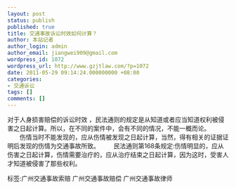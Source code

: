 ```yaml
---
layout: post
status: publish
published: true
title: 交通事故诉讼时效如何计算？
author: 本站记者
author_login: admin
author_email: jiangwei909@gmail.com
wordpress_id: 1072
wordpress_url: http://www.gzjtlaw.com/?p=1072
date: 2011-05-29 09:14:24.000000000 +08:00
categories:
- 交通诉讼
tags: []
comments: []
---
```

对于人身损害赔偿的诉讼时效 ，民法通则的规定是从知道或者应当知道权利被侵害之日起计算。所以，在不同的案件中，会有不同的情况，不能一概而论。 　　伤情当时不能发现的，应从伤情被发现之日起计算，当然，得有相关的证据证明后发现的伤情为交通事故所致。 　　民法通则第168条规定:伤情明显的，应从伤害之日起计算，伤情需要治疗的，应从治疗结束之日起计算，因为这时，受害人才知道被侵害了那些权利。 标签:广州交通事故索赔 广州交通事故赔偿 广州交通事故律师
